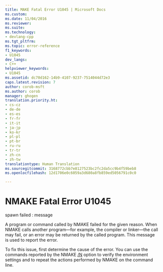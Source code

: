 ```yaml
---
title: MAKE Fatal Error U1045 | Microsoft Docs
ms.custom: 
ms.date: 11/04/2016
ms.reviewer: 
ms.suite: 
ms.technology:
- devlang-cpp
ms.tgt_pltfrm: 
ms.topic: error-reference
f1_keywords:
- U1045
dev_langs:
- C++
helpviewer_keywords:
- U1045
ms.assetid: dc70d162-14b9-4107-9237-7514044d72e3
caps.latest.revision: 7
author: corob-msft
ms.author: corob
manager: ghogen
translation.priority.ht:
- cs-cz
- de-de
- es-es
- fr-fr
- it-it
- ja-jp
- ko-kr
- pl-pl
- pt-br
- ru-ru
- tr-tr
- zh-cn
- zh-tw
translationtype: Human Translation
ms.sourcegitcommit: 3168772cbb7e8127523bc2fc2da5cc9b4f59beb8
ms.openlocfilehash: 12d1706e0c6059a3d680a8fb859ed5056791c0c0

---
```

# NMAKE Fatal Error U1045
spawn failed : message  
  
 A program or command called by NMAKE failed for the given reason. When NMAKE calls another program—for example, the compiler or linker—the call may fail, or an error may be returned by the called program. This message is used to report the error.  
  
 To fix this issue, first determine the cause of the error. You can use the commands reported by the NMAKE [/N](../../build/nmake-options.md) option to verify the environment settings and to repeat the actions performed by NMAKE on the command line.


<!--HONumber=Jan17_HO1-->


